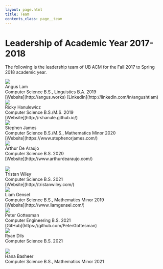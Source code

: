 ```yaml
---
layout: page.html
title: Team
contents_class: page__team
---
```


# Leadership of Academic Year 2017-2018

The following is the leadership team of UB ACM for the Fall 2017 to Spring 2018 academic year.

<div class="row">
  <div class="three columns">
    <div class="team_member">
      <img class="profile" src="/assets/team/angus.jpg" />
      <div class="name">Angus Lam</div>
      <div class="description">
        Computer Science B.S., Linguistics B.A. 2019<br />
        [Website](http://angus.works)
        [LinkedIn](http://linkedin.com/in/angushtlam)
      </div>
    </div>
  </div>
  <div class="three columns">
    <div class="team_member">
      <img class="profile" src="/assets/team/ricky.jpg" />
      <div class="name">Ricky Hanulewicz</div>
      <div class="description">
        Computer Science B.S./M.S. 2019<br />
        [Website](http://rshanule.github.io/)
      </div>
    </div>
  </div>
  <div class="three columns">
    <div class="team_member">
      <img class="profile" src="/assets/team/stephen.jpg" />
      <div class="name">Stephen James</div>
      <div class="description">
        Computer Science B.S./M.S., Mathematics Minor 2020<br />
        [Website](https://www.stephenorjames.com/)
      </div>
    </div>
  </div>
  <div class="three columns">
    <div class="team_member">
      <img class="profile" src="/assets/team/arthur.jpg" />
      <div class="name">Arthur De Araujo</div>
      <div class="description">
        Computer Science B.S. 2020<br />
        [Website](http://www.arthurdearaujo.com/)
      </div>
    </div>
  </div>
</div>
<br />
<div class="row">
  <div class="three columns">
    <div class="team_member">
      <img class="profile" src="/assets/team/tristan.jpg" />
      <div class="name">Tristan Wiley</div>
      <div class="description">
        Computer Science B.S. 2021<br />
        [Website](http://tristanwiley.com/)
      </div>
    </div>
  </div>
  <div class="three columns">
    <div class="team_member">
      <img class="profile" src="/assets/team/liam.jpg" />
      <div class="name">Liam Gensel</div>
      <div class="description">
        Computer Science B.S., Mathematics Minor 2019<br />
        [Website](http://www.liamgensel.com/)
      </div>
    </div>
  </div>
  <div class="three columns">
    <div class="team_member">
      <img class="profile" src="/assets/team/peter.jpg" />
      <div class="name">Peter Gottesman</div>
      <div class="description">
        Computer Engineering B.S. 2021<br />
        [GitHub](https://github.com/PeterGottesman)
      </div>
    </div>
  </div>
  <div class="three columns">
    <div class="team_member">
      <img class="profile" src="/assets/team/ryan.jpg" />
      <div class="name">Ryan Dils</div>
      <div class="description">
        Computer Science B.S. 2021<br />
      </div>
    </div>
  </div>
</div>
<br />
<div class="row">
  <div class="three columns">
    <div class="team_member">
      <img class="profile" src="/assets/team/hana.jpg" />
      <div class="name">Hana Basheer</div>
      <div class="description">
        Computer Science B.S., Mathematics Minor 2021<br />
      </div>
    </div>
  </div>
</div>
